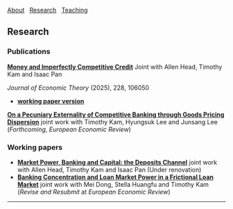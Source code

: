 [About](/index) &nbsp; [Research](/Research) &nbsp; [Teaching](/Teaching)


## Research

### Publications
[**Money and Imperfectly Competitive Credit**](https://www.sciencedirect.com/science/article/pii/S0022053125000961)
  Joint with Allen Head, Timothy Kam and Isaac Pan
  
  *Journal of Economic Theory* (2025), 228, 106050
  - [**working paper version**](https://github.com/user-attachments/files/20735725/main-2025-06-06.pdf)


[**On a Pecuniary Externality of Competitive Banking through Goods Pricing Dispersion**](https://github.com/user-attachments/files/21191548/main-July-10.pdf)
  joint work with Timothy Kam, Hyungsuk Lee and Junsang Lee (*Forthcoming*, *European Economic Review*)

### Working papers
- [**Market Power, Banking and Capital: the Deposits Channel**](https://github.com/samiengmanng/samiengmanng.github.io/files/11843866/HKNP-2.pdf)
  joint work with Allen Head, Timothy Kam and Isaac Pan (Under renovation)
- [**Banking Concentration and Loan Market Power in a Frictional Loan Market**](https://github.com/user-attachments/files/18113453/main-dstn-nov-2024.pdf)
  joint work with Mei Dong, Stella Huangfu and Timothy Kam (*Revise and Resubmit* at *European Economic Review*) 

---
<p style="font-size:11px">
